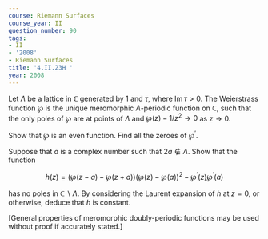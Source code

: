 ```yaml
---
course: Riemann Surfaces
course_year: II
question_number: 90
tags:
- II
- '2008'
- Riemann Surfaces
title: '4.II.23H '
year: 2008
---
```



Let $\Lambda$ be a lattice in $\mathbb{C}$ generated by 1 and $\tau$, where $\operatorname{Im} \tau>0$. The Weierstrass function $\wp$ is the unique meromorphic $\Lambda$-periodic function on $\mathbb{C}$, such that the only poles of $\wp$ are at points of $\Lambda$ and $\wp(z)-1 / z^{2} \rightarrow 0$ as $z \rightarrow 0$.

Show that $\wp$ is an even function. Find all the zeroes of $\wp^{\prime}$.

Suppose that $a$ is a complex number such that $2 a \notin \Lambda$. Show that the function

$$h(z)=(\wp(z-a)-\wp(z+a))(\wp(z)-\wp(a))^{2}-\wp^{\prime}(z) \wp^{\prime}(a)$$

has no poles in $\mathbb{C} \backslash \Lambda$. By considering the Laurent expansion of $h$ at $z=0$, or otherwise, deduce that $h$ is constant.

[General properties of meromorphic doubly-periodic functions may be used without proof if accurately stated.]
